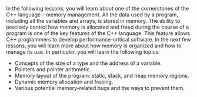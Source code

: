 In the following lessons, you will learn about one of 
the cornerstones of the C++ language – memory management.
All the data used by a program, including all the variables and arrays, is stored in memory.
The ability to precisely control how memory is allocated and freed 
during the course of a program is one of the key features of the C++ language.
This feature allows C++ programmers to develop performance-critical software.
In the next few lessons, you will learn more about how memory is organized and how to manage its use. 
In particular, you will learn the following topics:

* Concepts of the size of a type and the address of a variable.
* Pointers and pointer arithmetic.
* Memory layout of the program: static, stack, and heap memory regions.
* Dynamic memory allocation and freeing.
* Various potential memory-related bugs and the ways to prevent them.
